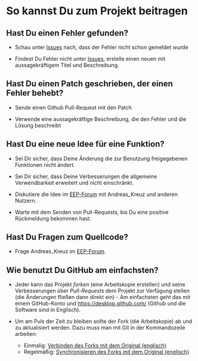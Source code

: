 # So kannst Du zum Projekt beitragen

## Hast Du einen Fehler gefunden?

- Schau unter [Issues](https://github.com/Andreas-Kreuz/ak-lua-bibliothek-fuer-eep/issues) nach, dass der Fehler nicht schon gemeldet wurde

- Findest Du Fehler nicht unter [Issues](https://github.com/Andreas-Kreuz/ak-lua-bibliothek-fuer-eep/issues), erstelle einen neuen mit aussagekräftigem Titel und Beschreibung.

## Hast Du einen Patch geschrieben, der einen Fehler behebt?

- Sende einen Github Pull-Request mit den Patch

- Verwende eine aussagekräftige Beschreibung, die den Fehler und die Lösung beschreibt

## Hast Du eine neue Idee für eine Funktion?

- Sei Dir sicher, dass Deine Änderung die zur Benutzung freigegebenen Funktionen nicht ändert.

- Sei Dir sicher, dass Deine Verbesserungen die allgemeine Verwendbarkeit erweitert und nicht einschränkt.

- Diskutiere die Idee im [EEP-Forum](https://www.eepforum.de) mit Andreas_Kreuz und anderen Nutzern.

- Warte mit dem Senden von Pull-Requests, bis Du eine positive Rückmeldung bekommen hast.

## Hast Du Fragen zum Quellcode?

- Frage Andreas_Kreuz im [EEP-Forum](https://www.eepforum.de).

## Wie benutzt Du GitHub am einfachsten?

- Jeder kann das Projekt _forken_ (eine Arbeitskopie erstellen) und seine Verbesserungen über _Pull-Requests_ dem Projekt zur Verfügung stellen (die Änderungen fließen dann direkt ein) - Am einfachsten geht das mit einem GitHub-Konto und <https://desktop.github.com/> (Github und die Software sind in Englisch).

- Um am Puls der Zeit zu bleiben sollte der Fork (die Arbeitskopie) ab und zu aktualisiert werden. Dazu muss man mit Git in der Kommandozeile arbeiten:
  - Einmalig: [Verbinden des Forks mit dem Original (englisch)](https://help.github.com/articles/configuring-a-remote-for-a-fork/)
  - Regelmäßig: [Synchronisieren des Forks mit dem Original (englisch)](https://help.github.com/articles/syncing-a-fork/)

